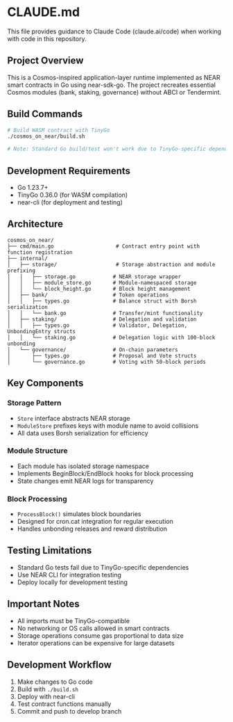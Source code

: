 # CLAUDE.md

This file provides guidance to Claude Code (claude.ai/code) when working with code in this repository.

## Project Overview

This is a Cosmos-inspired application-layer runtime implemented as NEAR smart contracts in Go using near-sdk-go. The project recreates essential Cosmos modules (bank, staking, governance) without ABCI or Tendermint.

## Build Commands

```bash
# Build WASM contract with TinyGo
./cosmos_on_near/build.sh

# Note: Standard Go build/test won't work due to TinyGo-specific dependencies
```

## Development Requirements

- Go 1.23.7+
- TinyGo 0.36.0 (for WASM compilation)
- near-cli (for deployment and testing)

## Architecture

```
cosmos_on_near/
├── cmd/main.go                    # Contract entry point with function registration
├── internal/
│   ├── storage/                   # Storage abstraction and module prefixing
│   │   ├── storage.go            # NEAR storage wrapper
│   │   ├── module_store.go       # Module-namespaced storage
│   │   └── block_height.go       # Block height management
│   ├── bank/                     # Token operations
│   │   ├── types.go              # Balance struct with Borsh serialization
│   │   └── bank.go               # Transfer/mint functionality
│   ├── staking/                  # Delegation and validation
│   │   ├── types.go              # Validator, Delegation, UnbondingEntry structs
│   │   └── staking.go            # Delegation logic with 100-block unbonding
│   └── governance/               # On-chain parameters
│       ├── types.go              # Proposal and Vote structs
│       └── governance.go         # Voting with 50-block periods
```

## Key Components

### Storage Pattern
- `Store` interface abstracts NEAR storage
- `ModuleStore` prefixes keys with module name to avoid collisions
- All data uses Borsh serialization for efficiency

### Module Structure
- Each module has isolated storage namespace
- Implements BeginBlock/EndBlock hooks for block processing
- State changes emit NEAR logs for transparency

### Block Processing
- `ProcessBlock()` simulates block boundaries
- Designed for cron.cat integration for regular execution
- Handles unbonding releases and reward distribution

## Testing Limitations

- Standard Go tests fail due to TinyGo-specific dependencies
- Use NEAR CLI for integration testing
- Deploy locally for development testing

## Important Notes

- All imports must be TinyGo-compatible
- No networking or OS calls allowed in smart contracts
- Storage operations consume gas proportional to data size
- Iterator operations can be expensive for large datasets

## Development Workflow

1. Make changes to Go code
2. Build with `./build.sh`
3. Deploy with near-cli
4. Test contract functions manually
5. Commit and push to develop branch